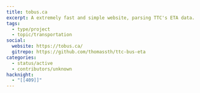 ```yaml
---
title: tobus.ca
excerpt: A extremely fast and simple website, parsing TTC's ETA data.
tags:
  - type/project
  - topic/transportation
social:
  website: https://tobus.ca/
  gitrepo: https://github.com/thomassth/ttc-bus-eta
categories:
  - status/active
  - contributors/unknown
hacknight:
  - "[[409]]"
---
```


